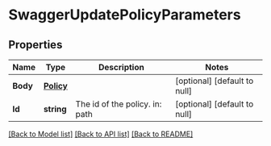 # SwaggerUpdatePolicyParameters

## Properties
Name | Type | Description | Notes
------------ | ------------- | ------------- | -------------
**Body** | [**Policy**](policy.md) |  | [optional] [default to null]
**Id** | **string** | The id of the policy. in: path | [optional] [default to null]

[[Back to Model list]](../README.md#documentation-for-models) [[Back to API list]](../README.md#documentation-for-api-endpoints) [[Back to README]](../README.md)



